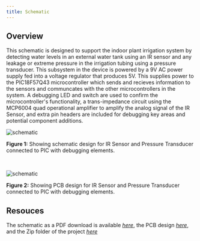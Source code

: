 ```yaml
---
title: Schematic
---
```


## Overview

This schematic is designed to support the indoor plant irrigation system by detecting water levels in an external water tank using an IR sensor and any leakage or extreme pressure in the irrigation tubing using a pressure transducer. This subsystem in the device is powered by a 9V AC power supply fed into a voltage regulator that produces 5V. This supplies power to the PIC18F57Q43 microcontroller which sends and recieves information to the sensors and communcates with the other microcontrollers in the system. A debugging LED and switch are used to confirm the microcontroller's functionality, a trans-impedance circuit using the MCP6004 quad operational amplifier to amplify the analog signal of the IR Sensor, and extra pin headers are included for debugging key areas and potential component additions.


![schematic](https://github.com/user-attachments/assets/b69d6ee3-c950-4ad1-924f-d05c2d357595)

**Figure 1:** Showing schematic design for IR Sensor and Pressure Transducer connected to PIC with debugging elements.

<br>

![schematic](https://github.com/user-attachments/assets/5abf6cd0-1adc-47b8-a7f0-e23caeccc1a2)

**Figure 2:** Showing PCB design for IR Sensor and Pressure Transducer connected to PIC with debugging elements.


## Resouces

The schematic as a PDF download is available [*here*](https://github.com/user-attachments/files/23014127/EGR304_IndividualSubsystem.pdf), the PCB design [*here*](https://github.com/user-attachments/files/23014148/SubsystemPCBDesign.pdf), and the Zip folder of the project [*here*](https://github.com/user-attachments/files/23014131/EGR304_IndividualSubsystem.zip)
